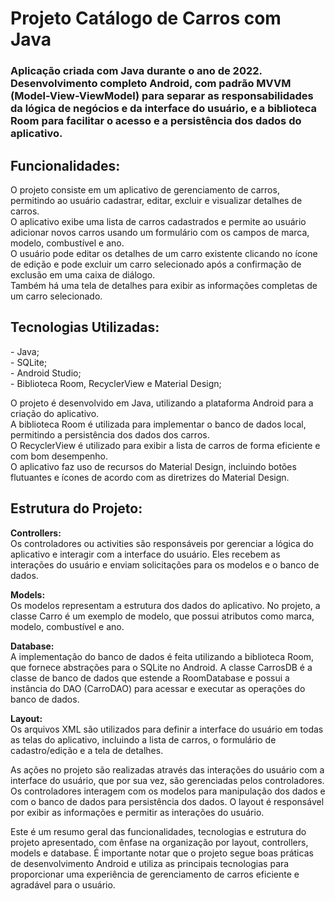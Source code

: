 # Projeto Catálogo de Carros com Java
<h3>Aplicação criada com Java durante o ano de 2022.<br>
Desenvolvimento completo Android, com padrão MVVM (Model-View-ViewModel) para separar as responsabilidades da lógica de negócios e da interface do usuário, e a biblioteca Room para facilitar o acesso e a persistência dos dados do aplicativo.</h3>

<h2>Funcionalidades:</h2>
O projeto consiste em um aplicativo de gerenciamento de carros, permitindo ao usuário cadastrar, editar, excluir e visualizar detalhes de carros.<br>
O aplicativo exibe uma lista de carros cadastrados e permite ao usuário adicionar novos carros usando um formulário com os campos de marca, modelo, combustível e ano.<br>
O usuário pode editar os detalhes de um carro existente clicando no ícone de edição e pode excluir um carro selecionado após a confirmação de exclusão em uma caixa de diálogo.<br>
Também há uma tela de detalhes para exibir as informações completas de um carro selecionado.

<h2>Tecnologias Utilizadas:</h2>
- Java;<br>
- SQLite;<br>
- Android Studio;<br>
- Biblioteca Room, RecyclerView e Material Design;<br>

O projeto é desenvolvido em Java, utilizando a plataforma Android para a criação do aplicativo.<br>
A biblioteca Room é utilizada para implementar o banco de dados local, permitindo a persistência dos dados dos carros.<br>
O RecyclerView é utilizado para exibir a lista de carros de forma eficiente e com bom desempenho.<br>
O aplicativo faz uso de recursos do Material Design, incluindo botões flutuantes e ícones de acordo com as diretrizes do Material Design.

<h2>Estrutura do Projeto:</h2>
<strong>Controllers:</strong><br> Os controladores ou activities são responsáveis por gerenciar a lógica do aplicativo e interagir com a interface do usuário. Eles recebem as interações do usuário e enviam solicitações para os modelos e o banco de dados.<br>

<strong>Models:</strong><br> Os modelos representam a estrutura dos dados do aplicativo. No projeto, a classe Carro é um exemplo de modelo, que possui atributos como marca, modelo, combustível e ano.<br>

<strong>Database:</strong><br> A implementação do banco de dados é feita utilizando a biblioteca Room, que fornece abstrações para o SQLite no Android. A classe CarrosDB é a classe de banco de dados que estende a RoomDatabase e possui a instância do DAO (CarroDAO) para acessar e executar as operações do banco de dados.<br>

<strong>Layout:</strong><br> Os arquivos XML são utilizados para definir a interface do usuário em todas as telas do aplicativo, incluindo a lista de carros, o formulário de cadastro/edição e a tela de detalhes.<br>

As ações no projeto são realizadas através das interações do usuário com a interface do usuário, que por sua vez, são gerenciadas pelos controladores. Os controladores interagem com os modelos para manipulação dos dados e com o banco de dados para persistência dos dados. O layout é responsável por exibir as informações e permitir as interações do usuário.<br>

Este é um resumo geral das funcionalidades, tecnologias e estrutura do projeto apresentado, com ênfase na organização por layout, controllers, models e database. É importante notar que o projeto segue boas práticas de desenvolvimento Android e utiliza as principais tecnologias para proporcionar uma experiência de gerenciamento de carros eficiente e agradável para o usuário.
